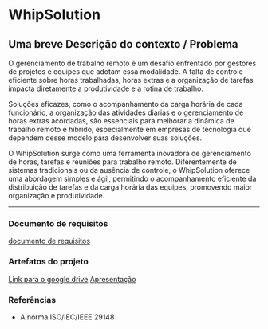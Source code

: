 # WhipSolution

## Uma breve Descrição do contexto / Problema

O gerenciamento de trabalho remoto é um desafio enfrentado por gestores de projetos e equipes que adotam essa modalidade. A falta de controle eficiente sobre horas trabalhadas, horas extras e a organização de tarefas impacta diretamente a produtividade e a rotina de trabalho.

Soluções eficazes, como o acompanhamento da carga horária de cada funcionário, a organização das atividades diárias e o gerenciamento de horas extras acordadas, são essenciais para melhorar a dinâmica de trabalho remoto e híbrido, especialmente em empresas de tecnologia que dependem desse modelo para desenvolver suas soluções.

O WhipSolution surge como uma ferramenta inovadora de gerenciamento de horas, tarefas e reuniões para trabalho remoto. Diferentemente de sistemas tradicionais ou da ausência de controle, o WhipSolution oferece uma abordagem simples e ágil, permitindo o acompanhamento eficiente da distribuição de tarefas e da carga horária das equipes, promovendo maior organização e produtividade.

---

### **Documento de requisitos**

[documento de requisitos](https://docs.google.com/document/d/1TKfXlE-eiQxBH_9cZfViZGWaUZjPGp9gPNrqnia7Uw0/edit?usp=sharing)

### **Artefatos do projeto**
[Link para o google drive](https://drive.google.com/drive/folders/1CAXgJJewYML2oUUz8dT4-kRoFRkV55ib?usp=sharing)
[Apresentação](https://docs.google.com/presentation/d/19JDyouFe2Ai5NZ_9UC_bsdw5Fbrk1Ajf9yTq56Sfvrg/edit?usp=drive_link)

### **Referências**
- A norma ISO/IEC/IEEE 29148 
